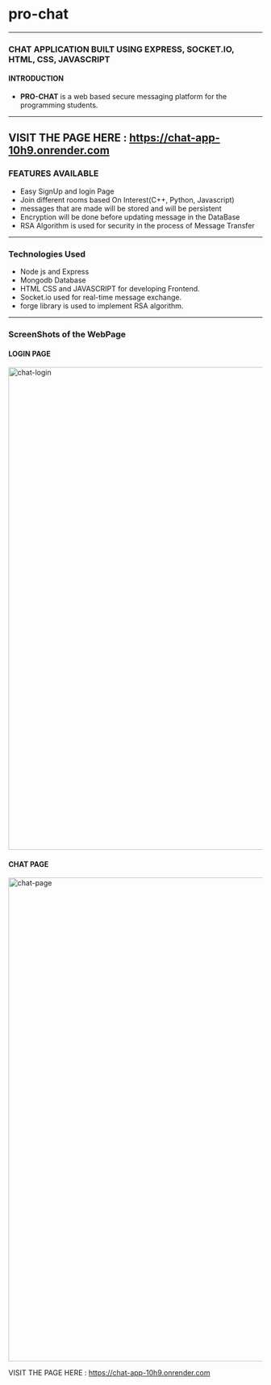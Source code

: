 # pro-chat
-------------------------------------------------------------------------------------------------------------------------------------------------------------------
###  CHAT APPLICATION BUILT USING EXPRESS, SOCKET.IO, HTML, CSS, JAVASCRIPT

#### INTRODUCTION 
- **PRO-CHAT** is a web based secure messaging platform for the programming students.
-------------------------------------------------------------------------------------------------------------------------------------------------------------------
VISIT THE PAGE HERE : https://chat-app-10h9.onrender.com
-------------------------------------------------------------------------------------------------------------------------------------------------------------------
### FEATURES AVAILABLE
- Easy SignUp and login Page
- Join different rooms based On Interest(C++, Python, Javascript)
- messages that are made will be stored and will be persistent
- Encryption will be done before updating message in the DataBase
- RSA Algorithm is used for security in the process of Message Transfer

---------------------------------------------------------------------------------------------------------------------------------------------------------------------

### Technologies Used
- Node js and Express
- Mongodb Database
- HTML CSS and JAVASCRIPT for developing Frontend.
- Socket.io used for real-time message exchange.
- forge library is used to implement RSA algorithm.

---------------------------------------------------------------------------------------------------------------------------------------------------------------

### ScreenShots of the WebPage

#### LOGIN PAGE
<img width="957" alt="chat-login" src="https://user-images.githubusercontent.com/84716922/234852016-98ef5a99-cef8-4bde-bc7e-85f7becd5f53.png">

#### CHAT PAGE
<img width="959" alt="chat-page" src="https://user-images.githubusercontent.com/84716922/234852219-e1bd1115-917a-45fe-a502-0a74584e9a06.png">



VISIT THE PAGE HERE : https://chat-app-10h9.onrender.com
